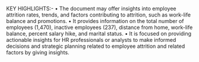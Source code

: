 KEY HIGHLIGHTS:-
• The document may offer insights into employee attrition rates, trends, and factors contributing to attrition, such as work-life balance and promotions.
• It provides information on the total number of employees (1,470), inactive employees (237), distance from home, work-life balance, percent salary hike, and marital status.
• It is focused on providing actionable insights for HR professionals or analysts to make informed decisions and strategic planning related to employee attrition and related factors by giving insights.
